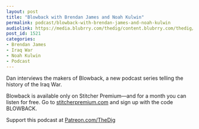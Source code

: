 ```yaml
---
layout: post
title: "Blowback with Brendan James and Noah Kulwin"
permalink: podcast/blowback-with-brendan-james-and-noah-kulwin
audiolink: https://media.blubrry.com/thedig/content.blubrry.com/thedig/The_Dig-EP_253-James-Kulwin.mp3
post_id: 1521
categories: 
- Brendan James
- Iraq War
- Noah Kulwin
- Podcast
---
```


Dan interviews the makers of Blowback, a new podcast series telling the history of the Iraq War.

Blowback is available only on Stitcher Premium—and for a month you can listen for free. Go to 
[stitcherpremium.com](http://stitcherpremium.com) and sign up with the code BLOWBACK. 

Support this podcast at 
[Patreon.com/TheDig](http://Patreon.com/TheDig)